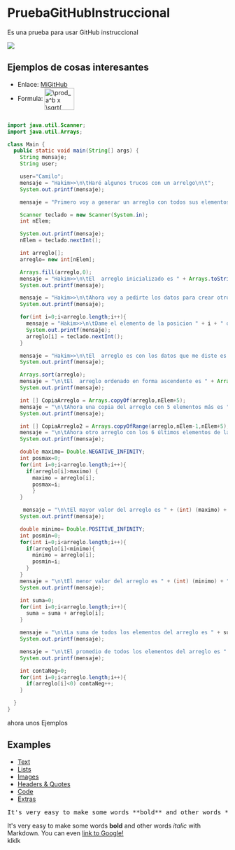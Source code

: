 # PruebaGitHubInstruccional
Es una prueba para usar GitHub instruccional

[![](http://img.youtube.com/vi/YaGqOPxHFkc/0.jpg)](http://www.youtube.com/watch?v=YaGqOPxHFkc "Intro")

## Ejemplos de cosas interesantes

* Enlace: [MiGitHub](https://github.com/ProfCDuqueTec)
* Formula: <img src="http://www.sciweavers.org/tex2img.php?eq=%20%20%5Cprod_a%5Eb%20x%20%5Csqrt%7B%20%5Calpha%20%7D%20&bc=White&fc=Black&im=jpg&fs=12&ff=arev&edit=0" align="center" border="0" alt="  \prod_a^b x \sqrt{ \alpha } " width="68" height="50" />

```java

import java.util.Scanner;
import java.util.Arrays;

class Main {
  public static void main(String[] args) {
    String mensaje;
    String user;

    user="Camilo";
    mensaje = "Hakim>>\n\tHaré algunos trucos con un arrelgo\n\t";
    System.out.printf(mensaje);

    mensaje = "Primero voy a generar un arreglo con todos sus elementos en 0\n\tDame un número entero positivo para el tamaño del arreglo ?\n" + user + ">>\n\t";

    Scanner teclado = new Scanner(System.in);
    int nElem;

    System.out.printf(mensaje);
    nElem = teclado.nextInt();

    int arreglo[];
    arreglo= new int[nElem];

    Arrays.fill(arreglo,0);
    mensaje = "Hakim>>\n\tEl  arreglo inicializado es " + Arrays.toString(arreglo) + "\n";
    System.out.printf(mensaje);

    mensaje = "Hakim>>\n\tAhora voy a pedirte los datos para crear otro arreglo";
    System.out.printf(mensaje);

    for(int i=0;i<arreglo.length;i++){
      mensaje = "Hakim>>\n\tDame el elemento de la posicion " + i + " del arreglo:\n" + user + ">>\n\t";
      System.out.printf(mensaje);
      arreglo[i] = teclado.nextInt();
    }

    mensaje = "Hakim>>\n\tEl  arreglo es con los datos que me diste es " + Arrays.toString(arreglo) +"\n";
    System.out.printf(mensaje);

    Arrays.sort(arreglo);
    mensaje = "\n\tEl  arreglo ordenado en forma ascendente es " + Arrays.toString(arreglo) + "\n";
    System.out.printf(mensaje);

    int [] CopiaArreglo = Arrays.copyOf(arreglo,nElem+5);
    mensaje = "\n\tAhora una copia del arreglo con 5 elementos más es " + Arrays.toString(CopiaArreglo) + "\n";
    System.out.printf(mensaje);

    int [] CopiaArreglo2 = Arrays.copyOfRange(arreglo,nElem-1,nElem+5);
    mensaje = "\n\tAhora otro arreglo con los 6 últimos elementos de la copia es " + Arrays.toString(CopiaArreglo2) + "\n";
    System.out.printf(mensaje);    

    double maximo= Double.NEGATIVE_INFINITY;
    int posmax=0;
    for(int i=0;i<arreglo.length;i++){
      if(arreglo[i]>maximo) {
        maximo = arreglo[i];
        posmax=i;
        }
    }

     mensaje = "\n\tEl mayor valor del arreglo es " + (int) (maximo) + " en la posición" + posmax + "\n";
    System.out.printf(mensaje);

    double minimo= Double.POSITIVE_INFINITY;
    int posmin=0;
    for(int i=0;i<arreglo.length;i++){
      if(arreglo[i]<minimo){
        minimo = arreglo[i];
        posmin=i;
      }
    }
    mensaje = "\n\tEl menor valor del arreglo es " + (int) (minimo) + " en la posición" + posmax + "\n";
    System.out.printf(mensaje);

    int suma=0;
    for(int i=0;i<arreglo.length;i++){
      suma = suma + arreglo[i];
    }

    mensaje = "\n\tLa suma de todos los elementos del arreglo es " + suma +"\n";
    System.out.printf(mensaje);

    mensaje = "\n\tEl promedio de todos los elementos del arreglo es " + suma/2 +"\n";
    System.out.printf(mensaje);

    int contaNeg=0;
    for(int i=0;i<arreglo.length;i++){
      if(arreglo[i]<0) contaNeg++;
    }

  }
}

```

ahora unos Ejemplos

<p><a id="examples" title="Examples" class="toc-item"></a></p>

<h2>Examples</h2>

<ul class="example-nav js-examples-nav">
  <li><a href="#" class="selected" data-container-id="example-text" data-proofer-ignore="">Text</a></li>
  <li><a href="#" data-container-id="example-lists" data-proofer-ignore="">Lists</a></li>
  <li><a href="#" data-container-id="example-images" data-proofer-ignore="">Images</a></li>
  <li><a href="#" data-container-id="example-headers" data-proofer-ignore="">Headers &amp; Quotes</a></li>
  <li><a href="#" data-container-id="example-code" data-proofer-ignore="">Code</a></li>
  <li><a href="#" data-container-id="example-extras" data-proofer-ignore="">Extras</a></li>
</ul>

<div class="markdown-example" id="example-text">
<pre class="source">
It's very easy to make some words **bold** and other words *italic* with Markdown. You can even <span style="white-space:nowrap">[link to Google!](http://google.com)</span>
</pre>
<div class="rendered">
It's very easy to make some words <strong>bold</strong> and other words <em>italic</em> with Markdown. You can even <a href="http://google.com">link to Google!</a>
</div>
</div>

<div class="markdown-example" id="example-lists" style="display:none">
<pre class="source">
Sometimes you want numbered lists:

1. One
2. Two
3. Three

Sometimes you want bullet points:

* Start a line with a star
* Profit!

Alternatively,

- Dashes work just as well
- And if you have sub points, put two spaces before the dash or star:
  - Like this
  - And this
</pre>
<div class="rendered">
  <p>Sometimes you want numbered lists:</p>
  <ol>
  <li>One</li>
  <li>Two</li>
  <li>Three</li>
  </ol>
  <p>Sometimes you want bullet points:</p>
  <ul>
  <li>Start a line with a star</li>
  <li>Profit!</li>
  </ul>
  <p>Alternatively,</p>
  <ul>
  <li>Dashes work just as well</li>
  <li>And if you have sub points, put two spaces before the dash or star:
  <ul>
  <li>Like this</li>
  <li>And this</li>
  </ul>
  </li>
  </ul>
</div>
</div>

<div class="markdown-example" id="example-images" style="display:none">
<pre class="source">
If you want to embed images, this is how you do it:

![Image of Yaktocat](https://octodex.github.com/images/yaktocat.png)
</pre>
<div class="rendered">
  <p>If you want to embed images, this is how you do it:</p>
  <p><img src="https://octodex.github.com/images/yaktocat.png" alt="Image of Yakotocat"></p>
</div>
</div>

<div class="markdown-example" id="example-headers" style="display:none">
<pre class="source">
# Structured documents

Sometimes it's useful to have different levels of headings to structure your documents. Start lines with a `#` to create headings. Multiple `##` in a row denote smaller heading sizes.

### This is a third-tier heading

You can use one `#` all the way up to `######` six for different heading sizes.

If you'd like to quote someone, use the &gt; character before the line:

&gt; Coffee. The finest organic suspension ever devised... I beat the Borg with it.
&gt; - Captain Janeway
</pre>
<div class="rendered">
  <h1>Structured documents</h1>

  <p>Sometimes it’s useful to have different levels of headings to structure your documents. Start lines with a <code>#</code> to create headings. Multiple <code>##</code> in a row denote smaller heading sizes.</p>

  <h3>This is a third-tier heading</h3>

  <p>You can use  one <code>#</code> all the way up to <code>######</code> six for different heading sizes.</p>

  <p>If you’d like to quote someone, use the &gt; character before the line:</p>

  <blockquote><p>Coffee. The finest organic suspension ever devised… I beat the Borg with it.
  - Captain Janeway</p></blockquote>
</div>
</div>

<div class="markdown-example" id="example-code" style="display:none">
<pre class="source">
There are many different ways to style code with GitHub's markdown. If you have inline code blocks, wrap them in backticks: `var example = true`.  If you've got a longer block of code, you can indent with four spaces:

    if (isAwesome){
      return true
    }

GitHub also supports something called code fencing, which allows for multiple lines without indentation:

```
if (isAwesome){
  return true
}
```

And if you'd like to use syntax highlighting, include the language:

```javascript
if (isAwesome){
  return true
}
```
</pre>
<div class="rendered">
  <p>There are many different ways to style code with GitHub’s markdown. If you have inline code blocks, wrap them in backticks: <code>var example = true</code>.  If you’ve got a longer block of code, you can indent with four spaces:</p>

<pre><code>if (isAwesome){
  return true
}
</code></pre>

  <p>GitHub also supports something called code fencing, which allows for multiple lines without indentation:</p>

<pre><code>if (isAwesome){
  return true
}
</code></pre>

  <p>And if you’d like to use syntax highlighting, include the language:</p>

<div class="highlight highlight-javascript"><pre><span class="k">if</span> <span class="p">(</span><span class="nx">isAwesome</span><span class="p">){</span>
  <span class="k">return</span> <span class="kc">true</span>
<span class="p">}</span>
</pre></div>

</div>
</div>

<div class="markdown-example" id="example-extras" style="display:none">
<pre class="source">
GitHub supports many extras in Markdown that help you reference and link to people. If you ever want to direct a comment at someone, you can prefix their name with an @ symbol: Hey @kneath — love your sweater!

But I have to admit, tasks lists are my favorite:

- [x] This is a complete item
- [ ] This is an incomplete item

When you include a task list in the first comment of an Issue, you will see a helpful progress bar in your list of issues. It works in Pull Requests, too!

And, of course emoji! :<span></span>sparkles: :<span></span>camel: :<span></span>boom:
</pre>
<div class="rendered">
  <p>GitHub supports many extras in Markdown that help you reference and link to people. If you ever want to direct a comment at someone, you can prefix their name with an @ symbol: Hey <a href="https://github.com/kneath" class="user-mention">@kneath</a> — love your sweater!</p>

  <p>But I have to admit, tasks lists are my favorite:</p>

  <ul class="task-list">
  <li class="task-list-item">
  <input type="checkbox" class="task-list-item-checkbox" checked disabled> This is a complete item</li>
  <li class="task-list-item">
  <input type="checkbox" class="task-list-item-checkbox" disabled> This is an incomplete item</li>
  </ul>
  <p>When you include a task list in the first comment of an Issue, you will see a helpful progress bar in your list of issues. It works in Pull Requests, too!</p>
  <p>And, of course emoji! <img class="emoji" title=":sparkles:" alt=":sparkles:" src="https://assets-cdn.github.com/images/icons/emoji/unicode/2728.png" height="20" width="20"> <img class="emoji" title=":camel:" alt=":camel:" src="https://assets-cdn.github.com/images/icons/emoji/unicode/1f42b.png" height="20" width="20"> <img class="emoji" title=":boom:" alt=":boom:" src="https://assets-cdn.github.com/images/icons/emoji/unicode/1f4a5.png" height="20" width="20"></p>

</div>
</div>
klklk
